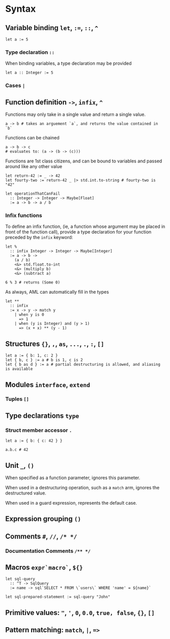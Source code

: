 # Syntax

## Variable binding `let`, `:=`, `::`, `^`

```aml
let a := 5
```

### Type declaration `::`

When binding variables, a type declaration may be provided

```aml
let a :: Integer := 5
```

### Cases `|`

## Function definition `->`, `infix`, `^`

Functions may only take in a single value and return a single value.

```aml
a -> b # takes an arguement `a`, and returns the value contained in `b`
```

Functions can be chained

```aml
a -> b -> c
# evaluates to: (a -> (b -> (c)))
```

Functions are 1st class citizens, and can be bound to variables and passed
around like any other value

```aml
let return-42 := _ -> 42
let fourty-two := return-42 _ |> std.int.to-string # fourty-two is "42"

let operationThatCanFail
  :: Integer -> Integer -> Maybe[Float]
  := a -> b -> a / b
```

### Infix functions

To define an infix function, (ie, a function whose argument may be placed in
front of the function call), provide a type declaration for your function
preceded by the `infix` keyword:

```aml
let %
  :: infix Integer -> Integer -> Maybe[Integer]
  := a -> b ->
    (a / b)
    <&> std.float.to-int
    <&> (multiply b)
    <&> (subtract a)

6 % 3 # returns (Some 0)
```

As always, AML can automatically fill in the types

```aml
let **
  :: infix
  := x -> y -> match y
    | when y is 0
      => 1
    | when (y is Integer) and (y > 1)
      => (x + x) ** (y - 1)
```

## Structures `{}`, `,`, `as`, `...`, `.`, `:`, `[]`

```aml
let a := { b: 1, c: 2 }
let { b, c } := a # b is 1, c is 2
let { b as d } := a # partial destructuring is allowed, and aliasing is available
```

## Modules `interface`, `extend`

### Tuples `[]`

## Type declarations `type`

### Struct member accessor `.`

```aml
let a := { b: { c: 42 } }

a.b.c # 42
```

## Unit `_`, `()`

When specified as a function parameter, ignores this parameter.

When used in a destructuring operation, such as a `match` arm, ignores the
destructured value.

When used in a guard expression, represents the default case.

## Expression grouping `()`

## Comments `#`, `//`, `/* */`

### Documentation Comments `/** */`

## Macros `` expr`macro` ``, `${}`

```aml
let sql-query
  :: ^T -> SqlQuery
  := name -> sql`SELECT * FROM \`users\` WHERE 'name' = ${name}`

let sql-prepared-statement := sql-query "John"
```

## Primitive values: `"`, `'`, `0`, `0.0`, `true, false`, `{}`, `[]`

## Pattern matching: `match`, `|`, `=>`
